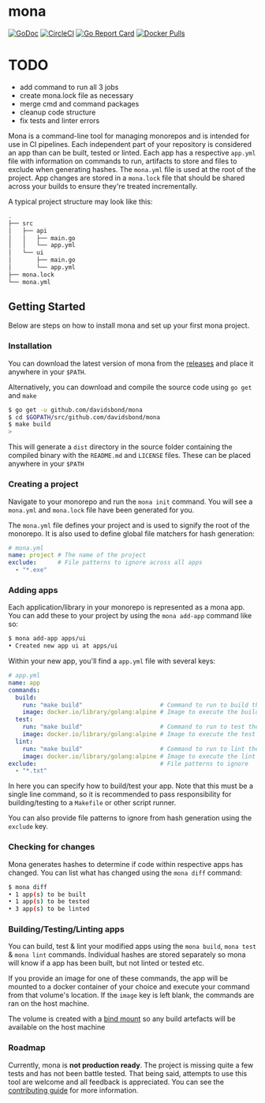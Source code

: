 # mona

[![GoDoc](https://godoc.org/github.com/davidsbond/mona?status.svg)](http://godoc.org/github.com/davidsbond/mona)
[![CircleCI](https://circleci.com/gh/davidsbond/mona/tree/master.svg?style=shield)](https://circleci.com/gh/davidsbond/mona/tree/master)
[![Go Report Card](https://goreportcard.com/badge/github.com/davidsbond/mona)](https://goreportcard.com/report/github.com/davidsbond/mona)
[![Docker Pulls](https://img.shields.io/docker/pulls/davidsbond/mona.svg)](https://hub.docker.com/r/davidsbond/mona)


# TODO
- add command to run all 3 jobs
- create mona.lock file as necessary
- merge cmd and command packages
- cleanup code structure
- fix tests and linter errors

Mona is a command-line tool for managing monorepos and is intended for use in CI pipelines. Each independent part of your repository is considered an app than can be built, tested or linted. Each app has a respective `app.yml` file with information on commands to run, artifacts to store and files to exclude when generating hashes. The `mona.yml` file is used at the root of the project. App changes are stored in a `mona.lock` file that should be shared across your builds to ensure they're treated incrementally.

A typical project structure may look like this:

```bash
.
├── src
│   ├── api
│   │   ├── main.go
│   │   └── app.yml
│   └── ui
│       ├── main.go
│       └── app.yml
├── mona.lock
└── mona.yml

```

## Getting Started

Below are steps on how to install mona and set up your first mona project.

### Installation

You can download the latest version of mona from the [releases](https://github.com/davidsbond/mona/releases) and place it anywhere
in your `$PATH`.

Alternatively, you can download and compile the source code using `go get` and `make`

```bash
$ go get -u github.com/davidsbond/mona
$ cd $GOPATH/src/github.com/davidsbond/mona
$ make build
>
```

This will generate a `dist` directory in the source folder containing the compiled binary with the `README.md` and `LICENSE` files. These can be placed anywhere in your `$PATH`

### Creating a project

Navigate to your monorepo and run the `mona init` command. You will see a `mona.yml` and `mona.lock` file have been generated for you.

The `mona.yml` file defines your project and is used to signify the root of the monorepo. It is also used to define global file matchers for hash generation:

```yaml
# mona.yml
name: project # The name of the project
exclude:      # File patterns to ignore across all apps
  - "*.exe"
```

### Adding apps

Each application/library in your monorepo is represented as a mona app. You can add these to your project by using the `mona add-app` command like so:

```bash
$ mona add-app apps/ui
• Created new app ui at apps/ui
```

Within your new app, you'll find a `app.yml` file with several keys:

```yaml
# app.yml
name: app
commands:
  build:
    run: "make build"                      # Command to run to build the app
    image: docker.io/library/golang:alpine # Image to execute the build command in
  test:
    run: "make build"                      # Command to run to test the app
    image: docker.io/library/golang:alpine # Image to execute the test command in
  lint:
    run: "make build"                      # Command to run to lint the app
    image: docker.io/library/golang:alpine # Image to execute the lint command in
exclude:                                   # File patterns to ignore
  - "*.txt"
```

In here you can specify how to build/test your app. Note that this must be a single line command, so it is recommended to pass responsibility for building/testing to a `Makefile` or other script runner.

You can also provide file patterns to ignore from hash generation using the `exclude` key.

### Checking for changes

Mona generates hashes to determine if code within respective apps has changed. You can list what has changed using the `mona diff` command:

```bash
$ mona diff
• 1 app(s) to be built  
• 1 app(s) to be tested
• 3 app(s) to be linted
```

### Building/Testing/Linting apps

You can build, test & lint your modified apps using the `mona build`, `mona test` & `mona lint` commands. Individual hashes are stored separately so mona will know if a app has been built, but not linted or tested etc.

If you provide an image for one of these commands, the app will be mounted to a docker container of your choice and execute your command from that volume's location. If the `image` key is left blank, the commands are ran on the host machine.

The volume is created with a [bind mount](https://docs.docker.com/storage/bind-mounts/) so any build artefacts will be available on the host machine

### Roadmap

Currently, mona is **not production ready**. The project is missing quite a few tests and has not been battle tested. That being said, attempts to use this tool are welcome and all feedback is appreciated. You can see the [contributing guide](CONTRIBUTING.md) for more information.
